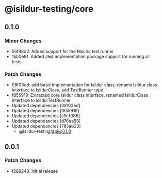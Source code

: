 # @isildur-testing/core

## 0.1.0

### Minor Changes

- 56f98d2: Added support for the Mocha test runner
- 1bb0e91: Added Jest implementation package support for running all tests

### Patch Changes

- 08f03ed: add basic implementation for Isildur class, rename Isildur class interface to IsildurClass, add TestRunner type
- f855919: Extracted core Isildur class interface, renamed IsildurClass interface to IsildurTestRunner
- Updated dependencies [08f03ed]
- Updated dependencies [f855919]
- Updated dependencies [c9ef086]
- Updated dependencies [d76ea58]
- Updated dependencies [783ab23]
  - @isildur-testing/api@0.1.0

## 0.0.1

### Patch Changes

- f289249: initial release
